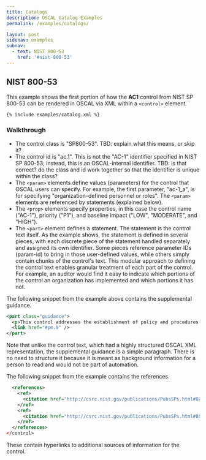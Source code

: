 ```yaml
---
title: Catalogs
description: OSCAL Catalog Examples
permalink: /examples/catalogs/

layout: post
sidenav: examples
subnav:
  - text: NIST 800-53
    href: '#nist-800-53'
---
```


## NIST 800-53

This example shows the first portion of how the **AC1** control from NIST SP 800-53 can be rendered in OSCAL via XML within a `<control>` element.

```xml
{% include examples/catalog.xml %}
```

### Walkthrough

- The control class is "SP800-53". TBD: explain what this means, or skip it?
- The control id is "ac.1". This is not the "AC-1" identifier specified in NIST SP 800-53; instead, this is an OSCAL-internal identifier. TBD: is that correct? do the class and id work together so that the identifier is unique within the class?
- The `<param>` elements define values (parameters) for the control that OSCAL users can specify. For example, the first parameter, "ac-1_a", is for specifying "organization-defined personnel or roles". The `<param>` elements are referenced by statements (explained below).
- The `<prop>` elements specify properties, in this case the control name ("AC-1"), priority ("P1"), and baseline impact ("LOW", "MODERATE", and "HIGH").
- The `<part>` element defines a statement. The statement is the control text itself. As the example shows, the statement is defined in several pieces, with each discrete piece of the statement handled separately and assigned its own identifier. Some pieces reference parameter IDs (param-id) to bring in those user-defined values, while others simply contain chunks of the control's text. This modular approach to defining the control text enables granular treatment of each part of the control. For example, an auditor would find it easy to indicate which portions of the control an organization has implemented and which portions it has not.

The following snippet from the example above contains the supplemental guidance.

```xml
<part class="guidance">
  <p>This control addresses the establishment of policy and procedures for the effective implementation of selected security controls and control enhancements in the AC family. Policy and procedures reflect applicable federal laws, Executive Orders, directives, regulations, policies, standards, and guidance. Security program policies and procedures at the organization level may make the need for system-specific policies and procedures unnecessary. The policy can be included as part of the general information security policy for organizations or conversely, can be represented by multiple policies reflecting the complex nature of certain organizations. The procedures can be established for the security program in general and for particular information systems, if needed. The organizational risk management strategy is a key factor in establishing policy and procedures.</p>
  <link href="#pm.9" />
</part>
```

Note that unlike the control text, which had a highly structured OSCAL XML representation, the supplemental guidance is a simple paragraph. There is no need to structure it because it is meant as background information for a person to read and would not be part of automation.

The following snippet from the example contains the references.

```xml
  <references>
    <ref>
      <citation href="http://csrc.nist.gov/publications/PubsSPs.html#800-12">NIST Special Publication 800-12</citation>
    </ref>
    <ref>
      <citation href="http://csrc.nist.gov/publications/PubsSPs.html#800-100">NIST Special Publication 800-100</citation>
    </ref>
  </references>
</control>
```

These contain hyperlinks to additional sources of information for the control.
